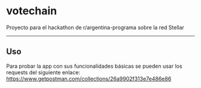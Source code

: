 # votechain
Proyecto para el hackathon de r/argentina-programa sobre la red Stellar

-----------------------------------------------------

## Uso
Para probar la app con sus funcionalidades básicas se pueden usar los requests del siguiente enlace: 
https://www.getpostman.com/collections/26a9902f313e7e486e86
